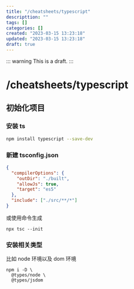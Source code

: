 ```yaml
---
title: "/cheatsheets/typescript"
descripttion: ""
tags: []
categories: []
created: "2023-03-15 13:23:18"
updated: "2023-03-15 13:23:18"
draft: true
---
```

::: warning
This is a draft.
:::

# /cheatsheets/typescript

## 初始化项目

### 安装 ts
```bash
npm install typescript --save-dev
```

### 新建 tsconfig.json

```json [tsconfig.json]
{
  "compilerOptions": {
    "outDir": "./built",
    "allowJs": true,
    "target": "es5"
  },
  "include": ["./src/**/*"]
}
```

或使用命令生成
```
npx tsc --init
```

### 安装相关类型

比如 node 环境以及 dom 环境
```
npm i -D \
  @types/node \
  @types/jsdom
```